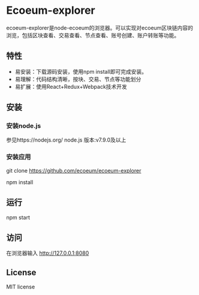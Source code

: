 # Ecoeum-explorer
ecoeum-explorer是node-ecoeum的浏览器。可以实现对ecoeum区块链内容的浏览，包括区块查看、交易查看、节点查看、账号创建、账户转账等功能。
## 特性
* 易安装：下载源码安装，使用npm install即可完成安装。
* 易理解：代码结构清晰，按块、交易、节点等功能划分
* 易扩展：使用React+Redux+Webpack技术开发
## 安装
### 安装node.js
参见https://nodejs.org/
node.js 版本:v7.9.0及以上
### 安装应用
git clone https://github.com/ecoeum/ecoeum-explorer 

npm install
## 运行
npm start
## 访问
在浏览器输入 http://127.0.0.1:8080
## License
MIT license